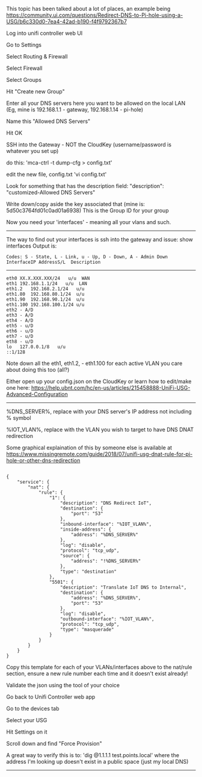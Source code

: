 This topic has been talked about a lot of places, an example being
 https://community.ui.com/questions/Redirect-DNS-to-Pi-hole-using-a-USG/b6c330d0-7ea4-42ad-b190-f4f9792367b7


Log into unifi controller web UI

Go to Settings

Select Routing & Firewall

Select Firewall

Select Groups

Hit "Create new Group"

Enter all your DNS servers here you want to be allowed on the local LAN (Eg, mine is 192.168.1.1 - gateway, 192.168.1.14 - pi-hole)

Name this "Allowed DNS Servers"

Hit OK

SSH into the Gateway - NOT the CloudKey (username/password is whatever you set up)

do this: 'mca-ctrl -t dump-cfg > config.txt'

edit the new file, config.txt 'vi config.txt'

Look for something that has the description field: "description": "customized-Allowed DNS Servers"

Write down/copy aside the key associated that (mine is: 5d50c3764fd01c0ad01a6938) This is the Group ID for your group

Now you need your 'interfaces' - meaning all your vlans and such.
----------------------  ----------- 

The way to find out your interfaces is ssh into the gateway and issue: show interfaces Output is:

	Codes: S - State, L - Link, u - Up, D - Down, A - Admin Down
	InterfaceIP AddressS/L  Description 
----------------------  ----------- 
	eth0 XX.X.XXX.XXX/24   u/u  WAN 
	eth1 192.168.1.1/24   u/u  LAN 
	eth1.2   192.168.2.1/24   u/u  
	eth1.80  192.168.80.1/24  u/u  
	eth1.90  192.168.90.1/24  u/u  
	eth1.100 192.168.100.1/24 u/u  
	eth2 - A/D  
	eth3 - A/D  
	eth4 - A/D  
	eth5 - u/D  
	eth6 - u/D  
	eth7 - u/D  
	eth8 - u/D  
	lo   127.0.0.1/8   u/u  
	::1/128  

Note down all the eth1, eth1.2, - eth1.100 for each active VLAN you care about doing this too (all?)

Either open up your config.json on the CloudKey or learn how to edit/make one here: https://help.ubnt.com/hc/en-us/articles/215458888-UniFi-USG-Advanced-Configuration

--------------


%DNS_SERVER%, replace with your DNS server's IP address not including % symbol

%IOT_VLAN%, replace with the VLAN you wish to target to have DNS DNAT redirection

Some graphical explaination of this by someone else is available at https://www.missingremote.com/guide/2018/07/unifi-usg-dnat-rule-for-pi-hole-or-other-dns-redirection

```

{
	"service": {
		"nat": {
			"rule": {
				"1": {
					"description": "DNS Redirect IoT",
					"destination": {
						"port": "53"
					},
					"inbound-interface": "%IOT_VLAN%",
					"inside-address": {
						"address": "%DNS_SERVER%"
					},
					"log": "disable",
					"protocol": "tcp_udp",
					"source": {
						"address": "!%DNS_SERVER%"
					},
					"type": "destination"
				},
				"5501": {
					"description": "Translate IoT DNS to Internal",
					"destination": {
						"address": "%DNS_SERVER%",
						"port": "53"
					},
					"log": "disable",
					"outbound-interface": "%IOT_VLAN%",
					"protocol": "tcp_udp",
					"type": "masquerade"
				}
			}
		}
	}
}
```

Copy this template for each of your VLANs/interfaces above to the nat/rule section, ensure a new rule number each time and it doesn't exist already!

Validate the json using the tool of your choice

Go back to Unifi Controller web app

Go to the devices tab

Select your USG

Hit Settings on it

Scroll down and find "Force Provision"

A great way to verify this is to: 'dig @1.1.1.1 test.points.local' where the address I'm looking up doesn't exist in a public space (just my local DNS)

----------------

